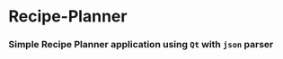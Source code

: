 Recipe-Planner 
================
### Simple Recipe Planner application using `Qt` with `json` parser
